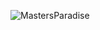 ![MastersParadise](https://github.com/user-attachments/assets/9efced3b-ec0b-4489-a00b-0bd2813244da)
